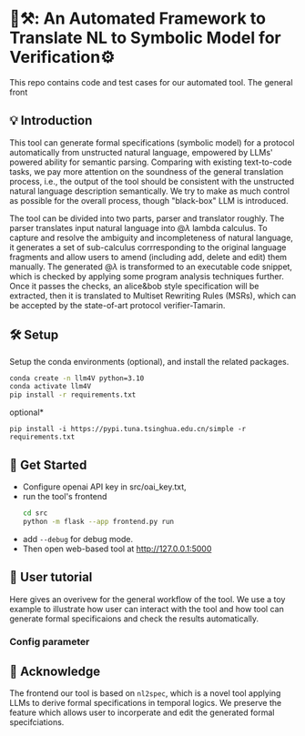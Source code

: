 # 🤔⚒️: An Automated Framework to Translate NL to Symbolic Model for Verification⚙️

This repo contains code and test cases for our automated tool. The general front

## 💡 Introduction

This tool can generate formal specifications (symbolic model) for a protocol automatically from unstructed natural language, empowered by LLMs' powered ability for semantic parsing. Comparing with existing text-to-code tasks, we pay more attention on the soundness of the general translation process, i.e., the output of the tool should be consistent with the unstructed natural language description semantically. We try to make as much control as possible for the overall process, though "black-box" LLM is introduced.

The tool can be divided into two parts, parser and translator roughly. The parser translates input natural language into @$\lambda$ lambda calculus. To capture and resolve the ambiguity and incompleteness of natural language, it generates a set of sub-calculus corrresponding to the original language fragments and allow users to amend (including add, delete and edit) them manually. The generated @$\lambda$ is transformed to an executable code snippet, which is checked by applying some program analysis techniques further. Once it passes the checks, an alice&bob style specification will be extracted, then it is translated to Multiset Rewriting Rules (MSRs), which can be accepted by the state-of-art protocol verifier-Tamarin.

## 🛠️ Setup

Setup the conda environments (optional), and install the related packages.
```bash
conda create -n llm4V python=3.10
conda activate llm4V
pip install -r requirements.txt
```
optional*
```
pip install -i https://pypi.tuna.tsinghua.edu.cn/simple -r requirements.txt
```

## 🚀 Get Started

- Configure openai API key in src/oai_key.txt,
- run the tool's frontend
    ```bash
    cd src
    python -m flask --app frontend.py run
    ```
- add ```--debug``` for debug mode.
- Then open web-based tool at http://127.0.0.1:5000

## 💬 User tutorial

Here gives an overivew for the general workflow of the tool. We use a toy example to illustrate how user can interact with the tool and how tool can generate formal specificaions and check the results automatically.



### Config parameter 


## 🖖 Acknowledge

The frontend our tool is based on `nl2spec`, which is a novel tool applying LLMs to derive formal specifications in temporal logics. We preserve the feature which allows user to incorperate and edit the generated formal specifciations.